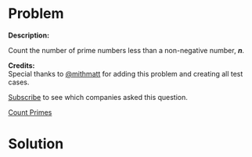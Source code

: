 
# Problem

**Description:**

Count the number of prime numbers less than a non-negative number, **_n_**.

**Credits:**  
Special thanks to [@mithmatt](https://leetcode.com/discuss/user/mithmatt) for
adding this problem and creating all test cases.

[Subscribe](/subscribe/) to see which companies asked this question.



[Count Primes](https://leetcode.com/problems/count-primes)

# Solution



